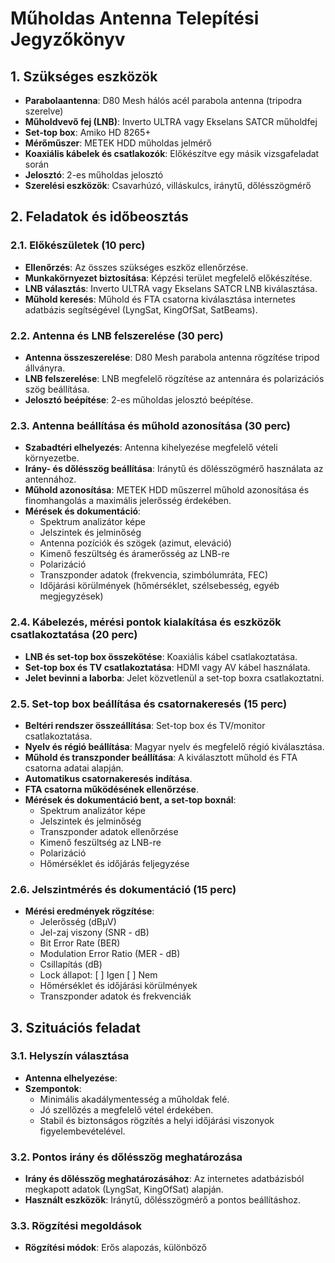 # Műholdas Antenna Telepítési Jegyzőkönyv

## 1. Szükséges eszközök
- **Parabolaantenna**: D80 Mesh hálós acél parabola antenna (tripodra szerelve)
- **Műholdvevő fej (LNB)**: Inverto ULTRA vagy Ekselans SATCR műholdfej
- **Set-top box**: Amiko HD 8265+
- **Mérőműszer**: METEK HDD műholdas jelmérő
- **Koaxiális kábelek és csatlakozók**: Előkészítve egy másik vizsgafeladat során
- **Jelosztó**: 2-es műholdas jelosztó
- **Szerelési eszközök**: Csavarhúzó, villáskulcs, iránytű, dőlésszögmérő

## 2. Feladatok és időbeosztás

### 2.1. Előkészületek (10 perc)
- **Ellenőrzés**: Az összes szükséges eszköz ellenőrzése.
- **Munkakörnyezet biztosítása**: Képzési terület megfelelő előkészítése.
- **LNB választás**: Inverto ULTRA vagy Ekselans SATCR LNB kiválasztása.
- **Műhold keresés**: Műhold és FTA csatorna kiválasztása internetes adatbázis segítségével (LyngSat, KingOfSat, SatBeams).

### 2.2. Antenna és LNB felszerelése (30 perc)
- **Antenna összeszerelése**: D80 Mesh parabola antenna rögzítése tripod állványra.
- **LNB felszerelése**: LNB megfelelő rögzítése az antennára és polarizációs szög beállítása.
- **Jelosztó beépítése**: 2-es műholdas jelosztó beépítése.

### 2.3. Antenna beállítása és műhold azonosítása (30 perc)
- **Szabadtéri elhelyezés**: Antenna kihelyezése megfelelő vételi környezetbe.
- **Irány- és dőlésszög beállítása**: Iránytű és dőlésszögmérő használata az antennához.
- **Műhold azonosítása**: METEK HDD műszerrel műhold azonosítása és finomhangolás a maximális jelerősség érdekében.
- **Mérések és dokumentáció**:
  - Spektrum analizátor képe
  - Jelszintek és jelminőség
  - Antenna pozíciók és szögek (azimut, eleváció)
  - Kimenő feszültség és áramerősség az LNB-re
  - Polarizáció
  - Transzponder adatok (frekvencia, szimbólumráta, FEC)
  - Időjárási körülmények (hőmérséklet, szélsebesség, egyéb megjegyzések)

### 2.4. Kábelezés, mérési pontok kialakítása és eszközök csatlakoztatása (20 perc)
- **LNB és set-top box összekötése**: Koaxiális kábel csatlakoztatása.
- **Set-top box és TV csatlakoztatása**: HDMI vagy AV kábel használata.
- **Jelet bevinni a laborba**: Jelet közvetlenül a set-top boxra csatlakoztatni.

### 2.5. Set-top box beállítása és csatornakeresés (15 perc)
- **Beltéri rendszer összeállítása**: Set-top box és TV/monitor csatlakoztatása.
- **Nyelv és régió beállítása**: Magyar nyelv és megfelelő régió kiválasztása.
- **Műhold és transzponder beállítása**: A kiválasztott műhold és FTA csatorna adatai alapján.
- **Automatikus csatornakeresés indítása**.
- **FTA csatorna működésének ellenőrzése**.
- **Mérések és dokumentáció bent, a set-top boxnál**:
  - Spektrum analizátor képe
  - Jelszintek és jelminőség
  - Transzponder adatok ellenőrzése
  - Kimenő feszültség az LNB-re
  - Polarizáció
  - Hőmérséklet és időjárás feljegyzése

### 2.6. Jelszintmérés és dokumentáció (15 perc)
- **Mérési eredmények rögzítése**:
  - Jelerősség (dBμV)
  - Jel-zaj viszony (SNR - dB)
  - Bit Error Rate (BER)
  - Modulation Error Ratio (MER - dB)
  - Csillapítás (dB)
  - Lock állapot: [ ] Igen [ ] Nem
  - Hőmérséklet és időjárási körülmények
  - Transzponder adatok és frekvenciák

## 3. Szituációs feladat

### 3.1. Helyszín választása
- **Antenna elhelyezése**:
- **Szempontok**:
  - Minimális akadálymentesség a műholdak felé.
  - Jó szellőzés a megfelelő vétel érdekében.
  - Stabil és biztonságos rögzítés a helyi időjárási viszonyok figyelembevételével.

### 3.2. Pontos irány és dőlésszög meghatározása
- **Irány és dőlésszög meghatározásához**: Az internetes adatbázisból megkapott adatok (LyngSat, KingOfSat) alapján.
- **Használt eszközök**: Iránytű, dőlésszögmérő a pontos beállításhoz.

### 3.3. Rögzítési megoldások
- **Rögzítési módok**: Erős alapozás, különböző

